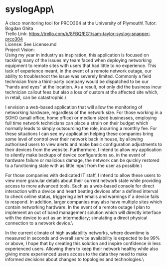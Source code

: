 # syslogApp\
A cisco monitoring tool for PRCO304 at the University of Plymouth\ 
Tutor: Bogdan Ghita\
Trello Link: https://trello.com/b/8FBQfEG1/sam-taylor-syslog-snapper-prco304 \
License: See License.md\
Project Vision:\
Using my year in industry as inspiration, this application is focused on tackling many of the issues my team faced when deploying networking equipment to remote sites with users that had little to no experience. This lack of experience meant, in the event of a remote network outage, our ability to troubleshoot the issue was severely limited. Commonly a field technician from a third-party company would be dispatched to be our “hands and eyes” at the location. As a result, not only did the business incur technician callout fees but also a loss of custom at the affected site which, in retail, can be catastrophic.\ 

I envision a web-based application that will allow the monitoring of networking hardware, regardless of the network size. For those working in a SOHO (small office, home office) or medium sized businesses, employing full time network technicians can place a strain on their budget which normally leads to simply outsourcing the role, incurring a monthly fee. For these situations I can see my application helping these companies bring some level of control over their network back in house, by allowing authorised users to view alerts and make basic configuration adjustments to their devices from the website. Furthermore, I intend to allow my application to silently make backups of device configurations so, in the event of hardware failure or malicious damage, the network can be quickly restored to a functioning state with as little input from the user as possible.\ 

For those companies with dedicated IT staff, I intend to allow these users to view more granular details about their current network state while providing access to more advanced tools.  Such as a web-based console for direct interaction with a device and heart beating devices after a defined interval to check online status, triggering alert emails and warnings if a device fails to respond. In addition, larger companies may also have multiple sites which contain networking hardware. In the event of a remote outage I plan to implement an out of band management solution which will directly interface with the device to act as an intermediary; simulating a direct physical connection to a network device.\

In the current climate of high availability networks, where downtime is measured in seconds and overall service availability is expected to be 99% or above, I hope that by creating this solution and inspire confidence in less experienced users. Allowing them to keep their network healthy while also giving more experienced users access to the data they need to make informed decisions about changes to topologies and technologies.\  

